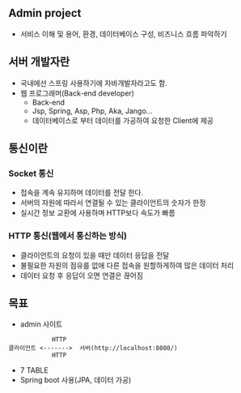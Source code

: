 ## Admin project
- 서비스 이해 및 용어, 환경, 데이터베이스 구성, 비즈니스 흐름 파악하기

## 서버 개발자란
- 국내에선 스프링 사용하기에 자바개발자라고도 함.
- 웹 프로그래머(Back-end developer)
  - Back-end
  - Jsp, Spring, Asp, Php, Aka, Jango...
  - 데이터베이스로 부터 데이터를 가공하여 요청한 Client에 제공

## 통신이란

### Socket 통신
- 접속을 계속 유지하며 데이터를 전달 한다.
- 서버의 자원에 따라서 연결될 수 있는 클라이언트의 숫자가 한정
- 실시간 정보 교환에 사용하며 HTTP보다 속도가 빠름

### HTTP 통신(웹에서 통신하는 방식)
- 클라이언트의 요청이 있을 때만 데이터 응답을 전달
- 불필요한 자원의 점유를 없애 다른 접속을 원할하게하여 많은 데이터 처리
- 데이터 요청 후 응답이 오면 연결은 끊어짐

## 목표
- admin 사이트

```
            HTTP
클라이언트 <------->  서버(http://localhost:8080/)
            HTTP

```

- 7 TABLE
- Spring boot 사용(JPA, 데이터 가공)
